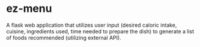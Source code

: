 # ez-menu
A flask web application that utilizes user input (desired caloric intake, cuisine, ingredients used, time needed to prepare the dish) to generate a list of foods recommended (utilizing external API). 

